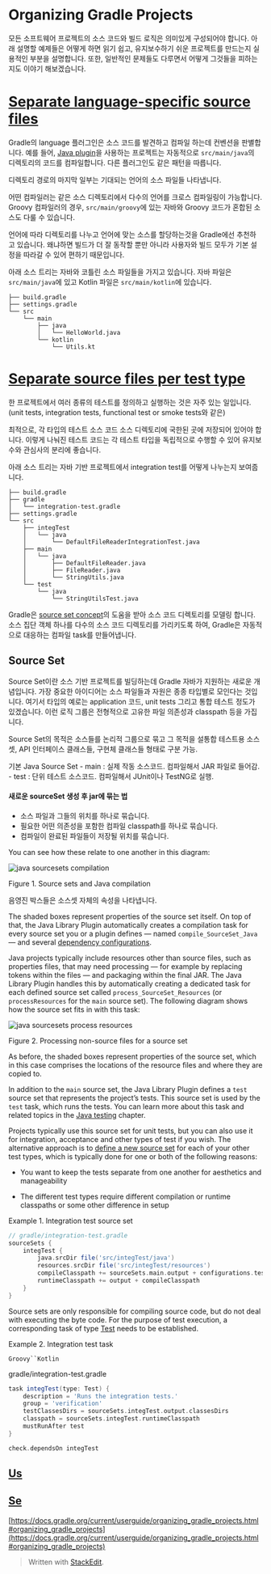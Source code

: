 # Organizing Gradle Projects

모든 소프트웨어 프로젝트의 소스 코드와 빌드 로직은 의미있게 구성되어야 합니다. 아래 설명할 예제들은 어떻게 하면 읽기 쉽고, 유지보수하기 쉬운 프로젝트를 만드는지 실용적인 부분을 설명합니다. 또한, 일반적인 문제들도 다루면서 어떻게 그것들을 피하는지도 이야기 해보겠습니다.

# [Separate language-specific source files](https://docs.gradle.org/current/userguide/organizing_gradle_projects.html#sec:separate_language_source_files)

Gradle의 language 플러그인은 소스 코드를 발견하고 컴파일 하는데 컨벤션을 판별합니다. 예를 들어, [Java plugin](https://docs.gradle.org/current/userguide/java_plugin.html#java_plugin)을 사용하는 프로젝트는 자동적으로 `src/main/java`의 디렉토리의 코드를 컴파일합니다. 다른 플러그인도 같은 패턴을 따릅니다. 

디렉토리 경로의 마지막 일부는 기대되는 언어의 소스 파일들 나타냅니다.

어떤 컴파일러는 같은 소스 디렉토리에서 다수의 언어를 크로스 컴파일링이 가능합니다. Groovy 컴파일러의 경우, `src/main/groovy`에 있는 자바와 Groovy 코드가 혼합된 소스도 다룰 수 있습니다. 

언어에 따라 디렉토리를 나누고 언어에 맞는 소스를 할당하는것을 Gradle에선 추천하고 있습니다. 왜냐하면 빌드가 더 잘 동작할 뿐만 아니라 사용자와 빌드 모두가 기본 설정을 따라갈 수 있어 편하기 때문입니다.

아래 소스 트리는 자바와 코틀린 소스 파일들을 가지고 있습니다. 자바 파일은 `src/main/java`에 있고 Kotlin 파일은 `src/main/kotlin`에 있습니다.

```groovy.
├── build.gradle
├── settings.gradle
└── src
    └── main
        ├── java
        │   └── HelloWorld.java
        └── kotlin
            └── Utils.kt
```

# [Separate source files per test type](https://docs.gradle.org/current/userguide/organizing_gradle_projects.html#sec:separate_test_type_source_files)

한 프로젝트에서 여러 종류의 테스트를 정의하고 실행하는 것은 자주 있는 일입니다. (unit tests, integration tests, functional test or smoke tests와 같은)

최적으로, 각 타입의 테스트 소스 코드 소스 디렉토리에 국한된 곳에 저장되어 있어야 합니다. 이렇게 나눠진 테스트 코드는 각 테스트 타입을 독립적으로 수행할 수 있어 유지보수와 관심사의 분리에 좋습니다. 

아래 소스 트리는 자바 기반 프로젝트에서 integration test를 어떻게 나누는지 보여줍니다.

```groovy.
├── build.gradle
├── gradle
│   └── integration-test.gradle
├── settings.gradle
└── src
    ├── integTest
    │   └── java
    │       └── DefaultFileReaderIntegrationTest.java
    ├── main
    │   └── java
    │       ├── DefaultFileReader.java
    │       ├── FileReader.java
    │       └── StringUtils.java
    └── test
        └── java
            └── StringUtilsTest.java
```

Gradle은 [source set concept](https://docs.gradle.org/current/userguide/building_java_projects.html#sec:java_source_sets)의 도움을 받아 소스 코드 디렉토리를 모델링 합니다. 
소스 집단 객체 하나를 다수의 소스 코드 디렉토리를 가리키도록 하여, Gradle은 자동적으로 대응하는 컴파일 task를 만들어냅니다.

## Source Set

Source Set이란 소스 기반 프로젝트를 빌딩하는데 Gradle 자바가 지원하는 새로운 개념입니다. 가장 중요한 아이디어는 소스 파일들과 자원은 종종 타입별로 모인다는 것입니다. 여기서 타입의 예로는 application 코드, unit tests 그리고 통합 테스트 정도가 있겠습니다. 이런 로직 그룹은 전형적으로 고유한 파일 의존성과 classpath 등을 가집니다.

Source Set의 목적은 소스들를 논리적 그룹으로 묶고 그 목적을 설통합 테스트용 소스셋, API 인터페이스 클래스들, 구현체 클래스들 형태로 구분 가능.

기본 Java Source Set
    -   main : 실제 작동 소스코드. 컴파일해서 JAR 파일로 들어감.
    -   test : 단위 테스트 소스코드. 컴파일해서 JUnit이나 TestNG로 실행.

#### 새로운 sourceSet 생성 후 jar에 묶는 법

- 소스 파일과 그들의 위치를 하나로 묶습니다.
- 필요한 어떤 의존성을 포함한 컴파일 classpath를 하나로 묶습니다.
- 컴파일이 완료된 파일들이 저장될 위치를 묶습니다.
    
You can see how these relate to one another in this diagram:

![java sourcesets compilation](https://docs.gradle.org/current/userguide/img/java-sourcesets-compilation.png)

Figure 1. Source sets and Java compilation

음영진 박스들은 소스셋 자체의 속성을 나타냅니다. 

The shaded boxes represent properties of the source set itself. On top of that, the Java Library Plugin automatically creates a compilation task for every source set you or a plugin defines — named  `compile_SourceSet_Java`  — and several  [dependency configurations](https://docs.gradle.org/current/userguide/java_plugin.html#java_source_set_configurations).





Java projects typically include resources other than source files, such as properties files, that may need processing — for example by replacing tokens within the files — and packaging within the final JAR. The Java Library Plugin handles this by automatically creating a dedicated task for each defined source set called  `process_SourceSet_Resources`  (or  `processResources`  for the  `main`  source set). The following diagram shows how the source set fits in with this task:

![java sourcesets process resources](https://docs.gradle.org/current/userguide/img/java-sourcesets-process-resources.png)

Figure 2. Processing non-source files for a source set

As before, the shaded boxes represent properties of the source set, which in this case comprises the locations of the resource files and where they are copied to.

In addition to the  `main`  source set, the Java Library Plugin defines a  `test`  source set that represents the project’s tests. This source set is used by the  `test`  task, which runs the tests. You can learn more about this task and related topics in the  [Java testing](https://docs.gradle.org/current/userguide/java_testing.html#java_testing)  chapter.

Projects typically use this source set for unit tests, but you can also use it for integration, acceptance and other types of test if you wish. The alternative approach is to  [define a new source set](https://docs.gradle.org/current/userguide/building_java_projects.html#sec:custom_java_source_sets)  for each of your other test types, which is typically done for one or both of the following reasons:

-   You want to keep the tests separate from one another for aesthetics and manageability
    
-   The different test types require different compilation or runtime classpaths or some other difference in setup
        




Example 1. Integration test source set

```groovy
// gradle/integration-test.gradle 
sourceSets {
    integTest {
        java.srcDir file('src/integTest/java')
        resources.srcDir file('src/integTest/resources')
        compileClasspath += sourceSets.main.output + configurations.testRuntimeClasspath
        runtimeClasspath += output + compileClasspath
    }
}
```

Source sets are only responsible for compiling source code, but do not deal with executing the byte code. For the purpose of test execution, a corresponding task of type  [Test](https://docs.gradle.org/current/dsl/org.gradle.api.tasks.testing.Test.html)  needs to be established.

Example 2. Integration test task

`Groovy``Kotlin`

gradle/integration-test.gradle

```groovy
task integTest(type: Test) {
    description = 'Runs the integration tests.'
    group = 'verification'
    testClassesDirs = sourceSets.integTest.output.classesDirs
    classpath = sourceSets.integTest.runtimeClasspath
    mustRunAfter test
}

check.dependsOn integTest
```

## [](https://docs.gradle.org/current/userguide/organizing_gradle_projects.html#sec:use_standard_conventions)[Us](https://docs.gradle.org/current/userguide/organizing_gradle_projects.html#sec:use_standard_conventions)



## [](https://docs.gradle.org/current/userguide/organizing_gradle_projects.html#sec:separate_test_type_source_files)[Se](https://docs.gradle.org/current/userguide/organizing_gradle_projects.html#sec:separate_test_type_source_files)


[https://docs.gradle.org/current/userguide/organizing_gradle_projects.html#organizing_gradle_projects](https://docs.gradle.org/current/userguide/organizing_gradle_projects.html#organizing_gradle_projects)


> Written with [StackEdit](https://stackedit.io/).
<!--stackedit_data:
eyJoaXN0b3J5IjpbLTYwOTI3MjMxNiwtMTk5Nzk1NDg1NCwxMT
k0MTI3MTI3LDYxMzIxNDcwNywxNzU3OTM2MjkyLC0xNzUyOTk1
NjE0LC01NzcyNzMzOTQsMjAyNTA0NjgyNiwxNzIzNTY2MzA1XX
0=
-->